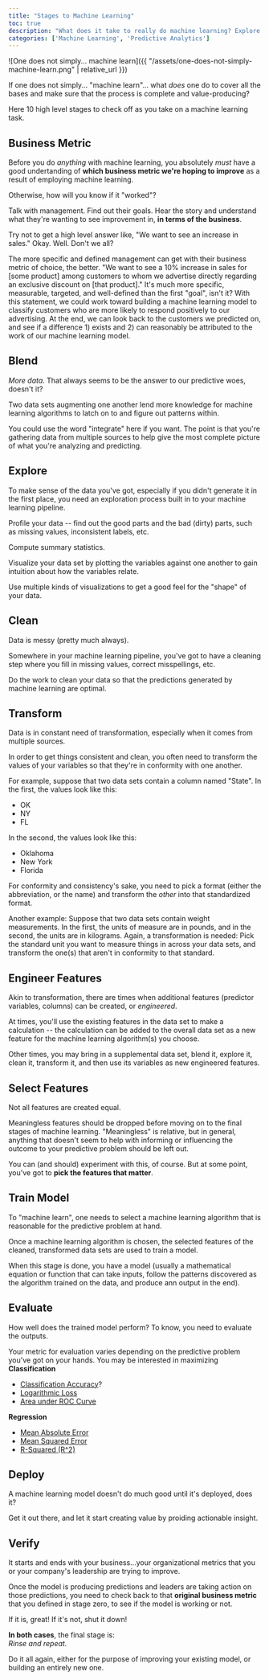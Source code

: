 ```yaml
---
title: "Stages to Machine Learning"
toc: true
description: "What does it take to really do machine learning? Explore these 10 stages to an effective machine learning process."
categories: ['Machine Learning', 'Predictive Analytics']
---
```

![One does not simply... machine learn]({{ "/assets/one-does-not-simply-machine-learn.png" | relative_url }})

If one does not simply... "machine learn"... what *does* one do to cover all the bases and make sure that the process is complete and value-producing?

Here 10 high level stages to check off as you take on a machine learning task.

## Business Metric
Before you do *anything* with machine learning, you absolutely *must* have a good undertanding of **which business metric we're hoping to improve** as a result of employing machine learning.

Otherwise, how will you know if it "worked"?

Talk with management.  Find out their goals.  Hear the story and understand what they're wanting to see improvement in, **in terms of the business**.

Try not to get a high level answer like, "We want to see an increase in sales." Okay.  Well.  Don't we all?

The more specific and defined management can get with their business metric of choice, the better.  "We want to see a 10% increase in sales for [some product] among customers to whom we advertise directly regarding an exclusive discount on [that product]."  It's much more specific, measurable, targeted, and well-defined than the first "goal", isn't it?  With this statement, we could work toward building a machine learning model to classify customers who are more likely to respond positively to our advertising.  At the end, we can look back to the customers we predicted on, and see if a difference 1) exists and 2) can reasonably be attributed to the work of our machine learning model.

## Blend
*More data*.  That always seems to be the answer to our predictive woes, doesn't it?

Two data sets augmenting one another lend more knowledge for machine learning algorithms to latch on to and figure out patterns within.

You could use the word "integrate" here if you want.  The point is that you're gathering data from multiple sources to help give the most complete picture of what you're analyzing and predicting.

## Explore
To make sense of the data you've got, especially if you didn't generate it in the first place, you need an exploration process built in to your machine learning pipeline.

Profile your data -- find out the good parts and the bad (dirty) parts, such as missing values, inconsistent labels, etc.

Compute summary statistics.

Visualize your data set by plotting the variables against one another to gain intuition about how the variables relate.

Use multiple kinds of visualizations to get a good feel for the "shape" of your data.

## Clean
Data is messy (pretty much always).

Somewhere in your machine learning pipeline, you've got to have a cleaning step where you fill in missing values, correct misspellings, etc.

Do the work to clean your data so that the predictions generated by machine learning are optimal.

## Transform
Data is in constant need of transformation, especially when it comes from multiple sources.

In order to get things consistent and clean, you often need to transform the values of your variables so that they're in conformity with one another.

For example, suppose that two data sets contain a column named "State".  In the first, the values look like this:
* OK
* NY
* FL

In the second, the values look like this:
* Oklahoma
* New York
* Florida

For conformity and consistency's sake, you need to pick a format (either the abbreviation, or the name) and transform the *other* into that standardized format.

Another example:  Suppose that two data sets contain weight measurements.  In the first, the units of measure are in pounds, and in the second, the units are in kilograms.  Again, a transformation is needed: Pick the standard unit you want to measure things in across your data sets, and transform the one(s) that aren't in conformity to that standard.

## Engineer Features
Akin to transformation, there are times when additional features (predictor variables, columns) can be created, or *engineered*.

At times, you'll use the existing features in the data set to make a calculation -- the calculation can be added to the overall data set as a new feature for the machine learning algorithm(s) you choose.

Other times, you may bring in a supplemental data set, blend it, explore it, clean it, transform it, and then use its variables as new engineered features.

## Select Features
Not all features are created equal.

Meaningless features should be dropped before moving on to the final stages of machine learning.  "Meaningless" is relative, but in general, anything that doesn't seem to help with informing or influencing the outcome to your predictive problem should be left out.

You can (and should) experiment with this, of course.  But at some point, you've got to **pick the features that matter**.

## Train Model
To "machine learn", one needs to select a machine learning algorithm that is reasonable for the predictive problem at hand.

Once a machine learning algorithm is chosen, the selected features of the cleaned, transformed data sets are used to train a model.

When this stage is done, you have a model (usually a mathematical equation or function that can take inputs, follow the patterns discovered as the algorithm trained on the data, and produce ann output in the end).

## Evaluate
How well does the trained model perform?  To know, you need to evaluate the outputs.

Your metric for evaluation varies depending on the predictive problem you've got on your hands.  You may be interested in maximizing
**Classification**
* [Classification Accuracy](https://en.wikipedia.org/wiki/Accuracy_and_precision)?
* [Logarithmic Loss](https://www.kaggle.com/wiki/LogLoss)
* [Area under ROC Curve](https://en.wikipedia.org/wiki/Receiver_operating_characteristic)

**Regression**
* [Mean Absolute Error](https://en.wikipedia.org/wiki/Mean_absolute_error)
* [Mean Squared Error](https://en.wikipedia.org/wiki/Mean_squared_error)
* [R-Squared (R^2)](https://en.wikipedia.org/wiki/Coefficient_of_determination)

## Deploy
A machine learning model doesn't do much good until it's deployed, does it?

Get it out there, and let it start creating value by proiding actionable insight.

## Verify
It starts and ends with your business...your organizational metrics that you or your company's leadership are trying to improve.

Once the model is producing predictions and leaders are taking action on those predictions, you need to check back to that **original business metric** that you defined in stage zero, to see if the model is working or not.

If it is, great!
If it's not, shut it down!

**In both cases**, the final stage is:  
*Rinse and repeat.*  

Do it all again, either for the purpose of improving your existing model, or building an entirely new one.
